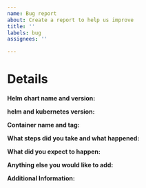```yaml
---
name: Bug report
about: Create a report to help us improve
title: ''
labels: bug
assignees: ''

---
```


# Details

**Helm chart name and version:**

<!-- Note: This should be the helm chart name and version you have deployed. e.g. jackett 5.4.0 -->

**helm and kubernetes version:**

<!-- Note: This should be the versions of helm and kubernetes you are using.
e.g. helm: version.BuildInfo{Version:"v3.5.1", GitCommit:"32c22239423b3b4ba6706d450bd044baffdcf9e6", GitTreeState:"clean", GoVersion:"go1.15.7"}
kubernetes: Server Version: version.Info{Major:"1", Minor:"19", GitVersion:"v1.19.5+k3s2", GitCommit:"746cf4031370f443bf1230272bc79f2f72de2869", GitTreeState:"clean", BuildDate:"2020-12-18T01:42:07Z", GoVersion:"go1.15.5", Compiler:"gc", Platform:"linux/arm"}-->

**Container name and tag:**

<!-- Note: This should be the container image version you have deployed. e.g. linuxserver/jackett:v0.16.2106 -->

**What steps did you take and what happened:**

<!-- Note: This should be a clear and concise description of what the bug is. -->

**What did you expect to happen:**

**Anything else you would like to add:**

<!-- Note: Miscellaneous information that will assist in solving the issue. -->

**Additional Information:**

<!-- Note: Anything to give further context to the bug report. -->
